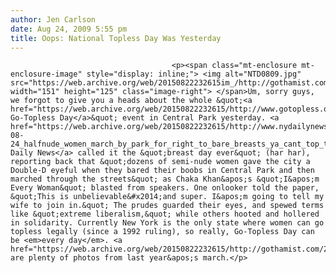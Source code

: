 ```yaml
---
author: Jen Carlson
date: Aug 24, 2009 5:55 pm
title: Oops: National Topless Day Was Yesterday
---
```


	
										<p><span class="mt-enclosure mt-enclosure-image" style="display: inline;"> <img alt="NTD0809.jpg" src="https://web.archive.org/web/20150822232615im_/http://gothamist.com/attachments/arts_jen/NTD0809.jpg" width="151" height="125" class="image-right"> </span>Um, sorry guys, we forgot to give you a heads about the whole &quot;<a href="https://web.archive.org/web/20150822232615/http://www.gotopless.org/">National Go-Topless Day</a>&quot; event in Central Park yesterday. <a href="https://web.archive.org/web/20150822232615/http://www.nydailynews.com/ny_local/2009/08/24/2009-08-24_halfnude_women_march_by_park_for_right_to_bare_breasts_ya_cant_top_this.html">The Daily News</a> called it the &quot;breast day ever&quot; (har har), reporting back that &quot;dozens of semi-nude women gave the city a Double-D eyeful when they bared their boobs in Central Park and then marched through the streets&quot; as Chaka Khan&apos;s &quot;I&apos;m Every Woman&quot; blasted from speakers. One onlooker told the paper, &quot;This is unbelievable&#x2014;and super. I&apos;m going to tell my wife to join in.&quot; The prudes guarded their eyes, and spewed terms like &quot;extreme liberalism,&quot; while others hooted and hollered in solidarity. Currently New York is the only state where women can go topless legally (since a 1992 ruling), so really, Go-Topless Day can be <em>every day</em>. <a href="https://web.archive.org/web/20150822232615/http://gothamist.com/2008/08/25/you_missed_it_topless_day_in_centra.php">Here</a> are plenty of photos from last year&apos;s march.</p>					
										
									
				